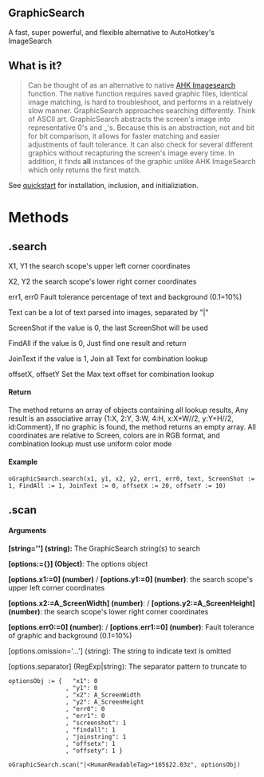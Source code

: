 ## GraphicSearch

A fast, super powerful, and flexible alternative to AutoHotkey's ImageSearch

## What is it?

> Can be thought of as an alternative to native [AHK Imagesearch](https://autohotkey.com/docs/commands/ImageSearch.htm) function. The native function requires saved graphic files, identical image matching, is hard to troubleshoot, and performs in a relatively slow manner. GraphicSearch approaches searching differently. Think of ASCII art. GraphicSearch abstracts the screen's image into representative 0's and _'s. Because this is an abstraction, not and bit for bit comparison, it allows for faster matching and easier adjustments of fault tolerance. It can also check for several different graphics without recapturing the screen's image every time. In addition, it finds **all** instances of the graphic unlike AHK ImageSearch which only returns the first match. 

See [quickstart](/quickstart) for installation, inclusion, and initializiation.


# Methods

## .search

X1, Y1                  the search scope's upper left corner coordinates

X2, Y2                  the search scope's lower right corner coordinates

err1, err0              Fault tolerance percentage of text and background (0.1=10%)

Text                    can be a lot of text parsed into images, separated by "|"

ScreenShot              if the value is 0, the last ScreenShot will be used

FindAll                 if the value is 0, Just find one result and return

JoinText                if the value is 1, Join all Text for combination lookup

offsetX, offsetY        Set the Max text offset for combination lookup


#### Return

The method returns an array of objects containing all lookup results, Any result is an associative array {1:X, 2:Y, 3:W, 4:H, x:X+W//2, y:Y+H//2, id:Comment}, 
If no graphic is found, the method returns an empty array.
All coordinates are relative to Screen, colors are in RGB format, and combination lookup must use uniform color mode

#### Example

```autohotkey
oGraphicSearch.search(x1, y1, x2, y2, err1, err0, text, ScreenShot := 1, FindAll := 1, JoinText := 0, offsetX := 20, offsetY := 10)
```


## .scan

#### Arguments

**[string=''] (string):** The GraphicSearch string(s) to search

**[options:={}] (Object)**: The options object

**[options.x1:=0] (number)** /
**[options.y1:=0] (number)**: the search scope's upper left corner coordinates

**[options.x2:=A_ScreenWidth] (number)**: /
**[options.y2:=A_ScreenHeight] (number)**: the search scope's lower right corner coordinates

**[options.err0:=0] (number)**: /
**[options.err1:=0] (number)**: Fault tolerance of graphic and background (0.1=10%)

[options.omission='...'] (string): The string to indicate text is omitted

[options.separator] (RegExp|string): The separator pattern to truncate to

```autohotkey
optionsObj := {   "x1": 0
                , "y1": 0
                , "x2": A_ScreenWidth
                , "y2": A_ScreenHeight
                , "err0": 0
                , "err1": 0
                , "screenshot": 1
                , "findall": 1
                , "joinstring": 1
                , "offsetx": 1
                , "offsety": 1 }

oGraphicSearch.scan("|<HumanReadableTag>*165$22.03z", optionsObj)
```
